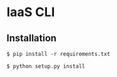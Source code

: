 IaaS CLI
==============================================================================

Installation
------------

```
$ pip install -r requirements.txt

$ python setup.py install
```

